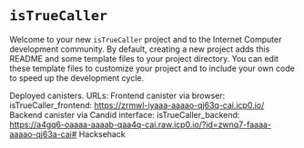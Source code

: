 # `isTrueCaller`

Welcome to your new `isTrueCaller` project and to the Internet Computer development community. By default, creating a new project adds this README and some template files to your project directory. You can edit these template files to customize your project and to include your own code to speed up the development cycle.

Deployed canisters.
URLs:
  Frontend canister via browser:
    isTrueCaller_frontend: https://zrmwl-iyaaa-aaaao-qj63q-cai.icp0.io/
  Backend canister via Candid interface:
    isTrueCaller_backend: https://a4gq6-oaaaa-aaaab-qaa4q-cai.raw.icp0.io/?id=zwnq7-faaaa-aaaao-qj63a-cai# Hacksehack
